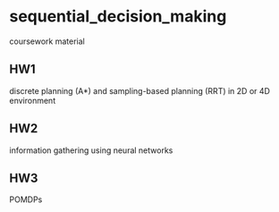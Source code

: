 # sequential_decision_making
coursework material

## HW1
discrete planning (A*) and sampling-based planning (RRT) in 2D or 4D environment

## HW2
information gathering using neural networks

## HW3
POMDPs
